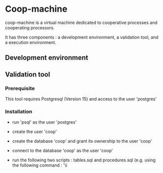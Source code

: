 ###

# Coop-machine 

coop-machine is a virtual machine dedicated to cooperative processes and cooperating processors.

It has three components : a development environment, a validation tool, and a execution environment.

## Development environment

## Validation tool

### Prerequisite

This tool requires Postgresql (Version 15) and access to the user 'postgres'

### Installation

* run 'psql' as the user 'postgres'
* create the user 'coop'
* create the database 'coop' and grant its ownership to the user 'coop'
* connect to the database 'coop' as the user 'coop'
* run the following two scripts : tables.sql and procedures.sql (e.g. using the following command : '\i <script path>'
  
  The validation tool is now ready !
  
### How to use
  
* fill the references tables (from table R1 to R10)
* fill the integration tables (from table R11 to R15)
* start the validation procedure using the following command : 'SELECT validation();'
* check table R17 that log every error that occured during the procedure 
  
  NOTE : you can check the comments for more information about these tables, attributes and procedures  (either from the tables.sql and procedures.sql scripts or directly from PSQL ([see COMMENTS](https://www.postgresql.org/docs/current/sql-comment.html))
  
 ### Test datasets
  
we provides 2 scripts for testing purpose each inserting a dataset : 'correct_dataset.sql' and 'incorrect_dataset.sql'
  
## Runtime environment

<!--
**coop-machine/coop-machine** is a ✨ _special_ ✨ repository because its `README.md` (this file) appears on your GitHub profile.

Here are some ideas to get you started:

- 🔭 I’m currently working on ...
- 🌱 I’m currently learning ...
- 👯 I’m looking to collaborate on ...
- 🤔 I’m looking for help with ...
- 💬 Ask me about ...
- 📫 How to reach me: ...
- 😄 Pronouns: ...
- ⚡ Fun fact: ...
-->
